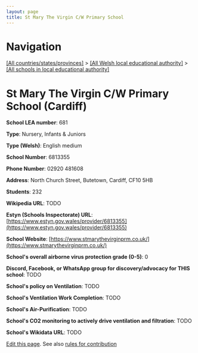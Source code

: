 ```yaml
---
layout: page
title: St Mary The Virgin C/W Primary School
---
```

# Navigation

[[All countries/states/provinces]](../../..) > [[All Welsh local educational authority]](../..) > [[All schools in local educational authority]](..)

# St Mary The Virgin C/W Primary School (Cardiff)

**School LEA number**: 681

**Type**: Nursery, Infants & Juniors

**Type (Welsh)**: English medium

**School Number**: 6813355

**Phone Number**: 02920 481608

**Address**: North Church Street, Butetown, Cardiff, CF10 5HB

**Students**: 232

**Wikipedia URL**: TODO

**Estyn (Schools Inspectorate) URL**: [https://www.estyn.gov.wales/provider/6813355](https://www.estyn.gov.wales/provider/6813355)

**School Website**: [https://www.stmarythevirginprm.co.uk/](https://www.stmarythevirginprm.co.uk/)

**School's overall airborne virus protection grade (0-5)**: 0

**Discord, Facebook, or WhatsApp group for discovery/advocacy for THIS school**: TODO

**School's policy on Ventilation**: TODO

**School's Ventilation Work Completion**: TODO

**School's Air-Purification**: TODO

**School's CO2 monitoring to actively drive ventilation and filtration**: TODO

**School's Wikidata URL**: TODO




[Edit this page](https://github.com/VentilationProject/Wales/edit/prif/./Cardiff/St_Mary_The_Virgin_C_W_Primary_School.md). See also [rules for contribution](../../../contribution-rules/)